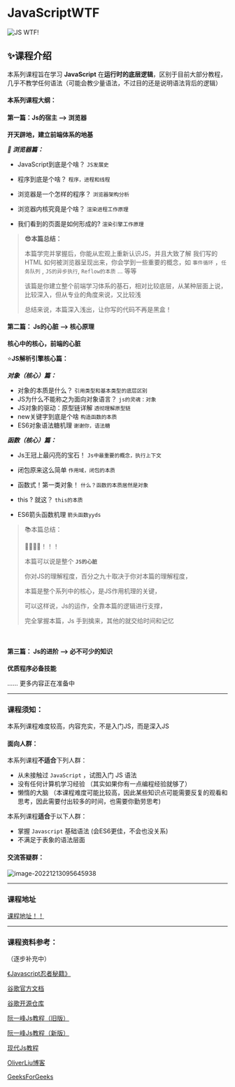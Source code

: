 ﻿# JavaScriptWTF
![JS WTF!](https://github.com/Quextion/JavaScriptWTF/assets/102515482/51176020-c995-4824-9cd6-e82afb628402)


## ✨课程介绍

本系列课程旨在学习 **JavaScript** 在**运行时的底层逻辑**，区别于目前大部分教程，几乎不教学任何语法（可能会教少量语法，不过目的还是说明语法背后的逻辑）



#### 本系列课程大纲：

#### 第一篇：Js的宿主 --> 浏览器

**开天辟地，建立前端体系的地基**

***💫 浏览器篇：***

- JavaScript到底是个啥？    `JS发展史`

- 程序到底是个啥？    `程序，进程和线程`
- 浏览器是一个怎样的程序？   `浏览器架构分析`

- 浏览器内核究竟是个啥？     `渲染进程工作原理`

- 我们看到的页面是如何形成的?       `渲染引擎工作原理`

  

> **😎本篇总结：**
>
> 本篇学完并掌握后，你能从宏观上重新认识JS，并且大致了解 我们写的 HTML 如何被浏览器呈现出来，你会学到一些重要的概念，如 `事件循环` ，`任务队列` , `JS的异步执行`, `Reflow的本质` ... 等等
>
> 该篇是你建立整个前端学习体系的基石，相对比较底层，从某种层面上说，比较深入，但从专业的角度来说，又比较浅
>
> 总结来说，本篇深入浅出，让你写的代码不再是黑盒！





#### 第二篇： Js的心脏 --> 核心原理

**核心中的核心，前端的心脏**



⭐**JS解析引擎核心篇：**

***对象（核心）篇：***

- 对象的本质是什么？   `引用类型和基本类型的底层区别`
- JS为什么不能称之为面向对象语言？   `js的灵魂：对象`
- JS对象的驱动：原型链详解     `透彻理解原型链`
- new关键字到底是个啥      `构造函数的本质`
- ES6对象语法糖机理      `谢谢你，语法糖`



***函数（核心）篇：***

- Js王冠上最闪亮的宝石！  `Js中最重要的概念，执行上下文`
- 闭包原来这么简单   `作用域，闭包的本质`
- 函数式！第一类对象！   `什么？函数的本质居然是对象`
- this ? 就这？   `this的本质`

- ES6箭头函数机理    `箭头函数yyds`



> 📚本篇总结：
>
> 🦄🐳🐧🐥！！！
>
> 本篇可以说是整个 **`JS的心脏`**
>
> 你对JS的理解程度，百分之九十取决于你对本篇的理解程度，
>
> 本篇是整个系列中的核心，是JS作用机理的关键，
>
> 可以这样说，Js的运作，全靠本篇的逻辑进行支撑，
>
> 完全掌握本篇，Js 手到擒来，其他的就交给时间和记忆

​	



#### 第三篇： Js的进阶 --> 必不可少的知识

**优质程序必备技能**


...... 更多内容正在准备中


---

### 课程须知：

本系列课程难度较高，内容充实，不是入门JS，而是深入JS

#### 面向人群：

本系列课程**不适合**下列人群：

- 从未接触过 `JavaScript` ，试图入门 JS 语法
- 没有任何计算机学习经验 （其实如果你有一点编程经验就够了）
- 懒惰的大脑 （本课程难度可能比较高，因此某些知识点可能需要反复的观看和思考，因此需要付出较多的时间，也需要你勤劳思考)



本系列课程**适合**于以下人群：

- 掌握 `Javascript` 基础语法 (会ES6更佳，不会也没关系)
- 不满足于表象的语法层面



#### 交流答疑群：

![image-20221213095645938](https://s2.loli.net/2022/12/13/jyvn8WepNJFxGD1.png)



---

### 课程地址


<a href="https://www.bilibili.com/video/BV1Ed4y1x7oN?p=1&vd_source=f8e6083a4ab637f966ebe160afcf4431">课程地址！！</a>



---

### 课程资料参考：

（逐步补充中）

<a href="https://book.douban.com/subject/26638316//">《Javascript忍者秘籍》</a>

<a href="https://developer.chrome.com/blog/inside-browser-part2/">谷歌官方文档</a>

<a href="https://github.com/chromium/chromium/blob/main/third_party/blink/renderer/core/html/resources/html.css">谷歌开源仓库</a>

<a href="https://javascript.ruanyifeng.com/">阮一峰Js教程（旧版）</a>

<a href="https://wangdoc.com/javascript/basic/introduction">阮一峰Js教程（新版）</a>

<a href="https://zh.javascript.info/">现代Js教程</a>

<a href="https://tongdada.github.io/2020/06/30/%E6%B5%8F%E8%A7%88%E5%99%A8%E7%9A%84%E5%A4%9A%E8%BF%9B%E7%A8%8B%E6%9E%B6%E6%9E%84/">OliverLiu博客</a>

<a href="https://www.geeksforgeeks.org/difference-between-program-and-process">GeeksForGeeks</a>

